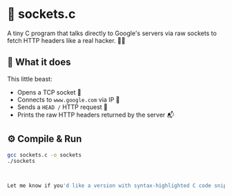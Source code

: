 # 🔌 sockets.c

A tiny C program that talks directly to Google's servers via raw sockets to fetch HTTP headers like a real hacker. 🧑‍💻

## 🧠 What it does
This little beast:
- Opens a TCP socket 🧵  
- Connects to `www.google.com` via IP 📡  
- Sends a `HEAD /` HTTP request 📝  
- Prints the raw HTTP headers returned by the server 📬

## ⚙️ Compile & Run

```bash
gcc sockets.c -o sockets
./sockets



Let me know if you'd like a version with syntax-highlighted C code snippet, badges, or a longer description!

